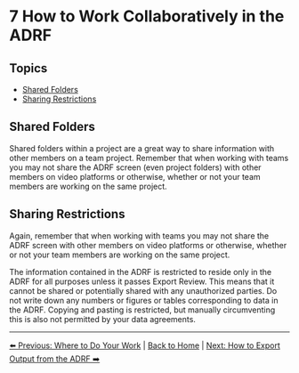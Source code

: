 # 7 How to Work Collaboratively in the ADRF

## Topics
- [Shared Folders](#shared-folders)
- [Sharing Restrictions](#sharing-restrictions)

## Shared Folders
Shared folders within a project are a great way to share information with other members on a team project. Remember that when working with teams you may not share the ADRF screen (even project folders) with other members on video platforms or otherwise, whether or not your team members are working on the same project.

## Sharing Restrictions
Again, remember that when working with teams you may not share the ADRF screen with other members on video platforms or otherwise, whether or not your team members are working on the same project.

The information contained in the ADRF is restricted to reside only in the ADRF for all purposes unless it passes Export Review. This means that it cannot be shared or potentially shared with any unauthorized parties. Do not write down any numbers or figures or tables corresponding to data in the ADRF. Copying and pasting is restricted, but manually circumventing this is also not permitted by your data agreements.

---

[⬅️ Previous: Where to Do Your Work](06-where-to-work.md) | [Back to Home](00-cover.md) | [Next: How to Export Output from the ADRF ➡️](08-export.md)
